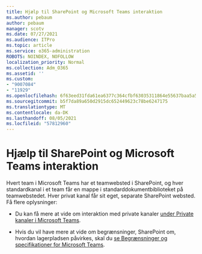 ```yaml
---
title: Hjælp til SharePoint og Microsoft Teams interaktion
ms.author: pebaum
author: pebaum
manager: scotv
ms.date: 07/27/2021
ms.audience: ITPro
ms.topic: article
ms.service: o365-administration
ROBOTS: NOINDEX, NOFOLLOW
localization_priority: Normal
ms.collection: Adm_O365
ms.assetid: ''
ms.custom:
- "9007084"
- "11929"
ms.openlocfilehash: 6f63eed31fda61ea6377c364cfbf63035311864e55637baa5a5838784a03b582
ms.sourcegitcommit: b5f7da89a650d2915dc652449623c78be6247175
ms.translationtype: MT
ms.contentlocale: da-DK
ms.lasthandoff: 08/05/2021
ms.locfileid: "57812960"
---
```

# <a name="help-with-the-sharepoint-and-microsoft-teams-interaction"></a>Hjælp til SharePoint og Microsoft Teams interaktion

Hvert team i Microsoft Teams har et teamwebsted i SharePoint, og hver standardkanal i et team får en mappe i standarddokumentbiblioteket på teamwebstedet. Hver privat kanal får sit eget, separate SharePoint websted. Få flere oplysninger:

- Du kan få mere at vide om interaktion med private kanaler [under Private kanaler i Microsoft Teams](/MicrosoftTeams/private-channels#private-channel-sharepoint-sites).

- Hvis du vil have mere at vide om begrænsninger, SharePoint om, hvordan lagerpladsen påvirkes, skal du [se Begrænsninger og specifikationer for Microsoft Teams](/microsoftteams/limits-specifications-teams#storage). 
